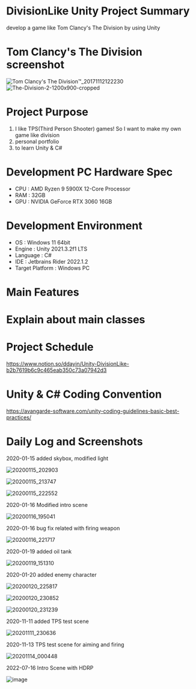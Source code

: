 # DivisionLike Unity Project Summary
develop a game like Tom Clancy's The Division by using Unity

# Tom Clancy's The Division screenshot
![Tom Clancy's The Division™_20171112122230](https://user-images.githubusercontent.com/29808782/72430650-46e28200-37d6-11ea-8d93-8d0e4676b533.jpg)
![The-Division-2-1200x900-cropped](https://user-images.githubusercontent.com/29808782/178140678-ba8bdbdd-3395-452f-8786-edd249ad4cf8.jpg)

# Project Purpose
1. I like TPS(Third Person Shooter) games! So I want to make my own game like division
2. personal portfolio
3. to learn Unity & C#

# Development PC Hardware Spec
- CPU : AMD Ryzen 9 5900X 12-Core Processor
- RAM : 32GB
- GPU : NVIDIA GeForce RTX 3060 16GB

# Development Environment
- OS : Windows 11 64bit
- Engine : Unity 2021.3.2f1 LTS
- Language : C#
- IDE : Jetbrains Rider 2022.1.2
- Target Platform : Windows PC

# Main Features

# Explain about main classes

# Project Schedule
https://www.notion.so/ddayin/Unity-DivisionLike-b2b7619b6c9c465eab350c73a07942d3

# Unity & C# Coding Convention
https://avangarde-software.com/unity-coding-guidelines-basic-best-practices/

# Daily Log and Screenshots
2020-01-15 added skybox, modified light

![20200115_202903](https://user-images.githubusercontent.com/29808782/72430514-ef441680-37d5-11ea-8434-fbd563e20a2e.png)

![20200115_213747](https://user-images.githubusercontent.com/29808782/72434586-52867680-37df-11ea-9b0d-b8e781ac777c.png)

![20200115_222552](https://user-images.githubusercontent.com/29808782/72437427-0ee33b00-37e6-11ea-8950-5e07abf98bfc.png)


2020-01-16 Modified intro scene

![20200116_195041](https://user-images.githubusercontent.com/29808782/72518858-8920c780-3899-11ea-98f7-5cb528dc3699.png)


2020-01-16 bug fix related with firing weapon

![20200116_221717](https://user-images.githubusercontent.com/29808782/72528278-048c7400-38ae-11ea-94aa-630f611152b4.png)

2020-01-19 added oil tank

![20200119_151310](https://user-images.githubusercontent.com/29808782/72675895-54e21c80-3ace-11ea-89ac-0362ca552a79.png)

2020-01-20 added enemy character

![20200120_225817](https://user-images.githubusercontent.com/29808782/72732114-69aad700-3bd8-11ea-8508-f138805d6256.png)

![20200120_230852](https://user-images.githubusercontent.com/29808782/72732822-ef7b5200-3bd9-11ea-9a4b-6efde6f0d070.png)

![20200120_231239](https://user-images.githubusercontent.com/29808782/72733049-687aa980-3bda-11ea-95f9-137097443d6a.png)

2020-11-11 added TPS test scene

![20201111_230636](https://user-images.githubusercontent.com/29808782/98821212-97685180-2472-11eb-9e9d-25b633bdcae2.png)

2020-11-13 TPS test scene for aiming and firing

![20201114_000448](https://user-images.githubusercontent.com/29808782/99086611-1abdaa80-260d-11eb-8092-08781a027761.png)

2022-07-16 Intro Scene with HDRP

![image](https://user-images.githubusercontent.com/29808782/179361895-6eb2fa32-b184-4663-8ada-3d7d098e19ee.png)
